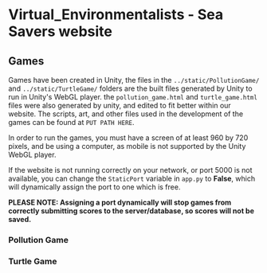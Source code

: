 # Virtual_Environmentalists - Sea Savers website

## Games

Games have been created in Unity, the files in the `../static/PollutionGame/` 
and `../static/TurtleGame/`
 folders are the built files generated by Unity to run in Unity's WebGL player.
 the `pollution_game.html` and `turtle_game.html` files were also generated by unity,
  and edited to fit
  better within our website. The scripts, art, and other files used in the 
  development of the games can be found at `PUT PATH HERE`.
  
  In order to run the games, you must have a screen of at least 960 
by 720 pixels, and be using a computer, as mobile is not supported by the Unity WebGL player.

If the website is not running correctly on your network, or port 5000 is not 
available, you can change the `StaticPort` variable in `app.py` to **False**, which
will dynamically assign the port to one which is free.

**PLEASE NOTE: Assigning a port dynamically will stop games from correctly submitting 
scores to the server/database, so scores will not be saved.**

### Pollution Game

### Turtle Game

